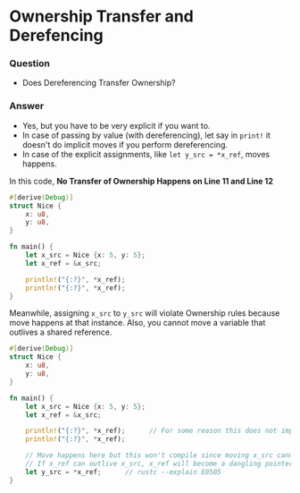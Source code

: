 # Ownership Transfer and Derefencing

### Question
- Does Dereferencing Transfer Ownership?

### Answer
- Yes, but you have to be very explicit if you want to.
- In case of passing by value (with dereferencing), let say in `print!` it doesn't do implicit moves if you perform dereferencing.
- In case of the explicit assignments, like `let y_src = *x_ref`, moves happens.

In this code, **No Transfer of Ownership Happens on Line 11 and Line 12**
```rust
#[derive(Debug)]
struct Nice {
    x: u8,
    y: u8,
}

fn main() {
    let x_src = Nice {x: 5, y: 5}; 
    let x_ref = &x_src;

    println!("{:?}", *x_ref);
    println!("{:?}", *x_ref);
}
```

Meanwhile, assigning `x_src` to `y_src` will violate Ownership rules because move happens at that instance. Also, you cannot move a variable that outlives a shared reference.

```rust
#[derive(Debug)]
struct Nice {
    x: u8,
    y: u8,
}

fn main() {
    let x_src = Nice {x: 5, y: 5}; 
    let x_ref = &x_src;

    println!("{:?}", *x_ref);      // For some reason this does not implicitly perform move
    println!("{:?}", *x_ref);

    // Move happens here but this won't compile since moving x_src cannot outlive x_ref
    // If x_ref can outlive x_src, x_ref will become a dangling pointer.
    let y_src = *x_ref;      // rustc --explain E0505
}